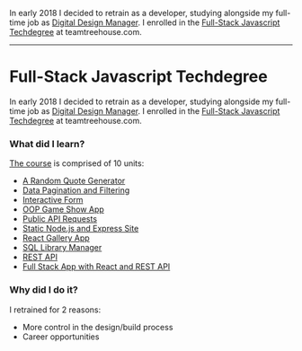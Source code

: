 In early 2018 I decided to retrain as a developer, studying alongside my full-time job as <a href="/role/design-manager">Digital Design Manager</a>. I enrolled in the <a href="https://teamtreehouse.com/techdegree/full-stack-javascript">Full-Stack Javascript Techdegree</a> at teamtreehouse.com.

---

# Full-Stack Javascript Techdegree

In early 2018 I decided to retrain as a developer, studying alongside my full-time job as <a href="/role/design-manager">Digital Design Manager</a>. I enrolled in the <a href="https://teamtreehouse.com/techdegree/full-stack-javascript">Full-Stack Javascript Techdegree</a> at teamtreehouse.com.

### What did I learn?

<a href="https://teamtreehouse.com/techdegree/full-stack-javascript">The course</a> is comprised of 10 units:

- <a href="https://github.com/paulheading/TreehouseTaskOne">A Random Quote Generator</a> 
- <a href="https://github.com/paulheading/TreehouseTaskTwo">Data Pagination and Filtering</a>
- <a href="https://github.com/paulheading/TreehouseTaskThree">Interactive Form</a>
- <a href="https://github.com/paulheading/TreehouseTaskFour">OOP Game Show App</a>
- <a href="https://github.com/paulheading/TreehouseTaskFive">Public API Requests</a>
- <a href="https://github.com/paulheading/TreehouseTaskSix">Static Node.js and Express Site</a>
- <a href="https://github.com/paulheading/TreehouseTaskSeven">React Gallery App</a>
- <a href="https://github.com/paulheading/TreehouseTaskEight">SQL Library Manager</a>
- <a href="https://github.com/paulheading/TreehouseTaskNine">REST API</a>
- <a href="https://github.com/paulheading/TreehouseTaskTen">Full Stack App with React and REST API</a>

### Why did I do it?

I retrained for 2 reasons:

- More control in the design/build process
- Career opportunities
